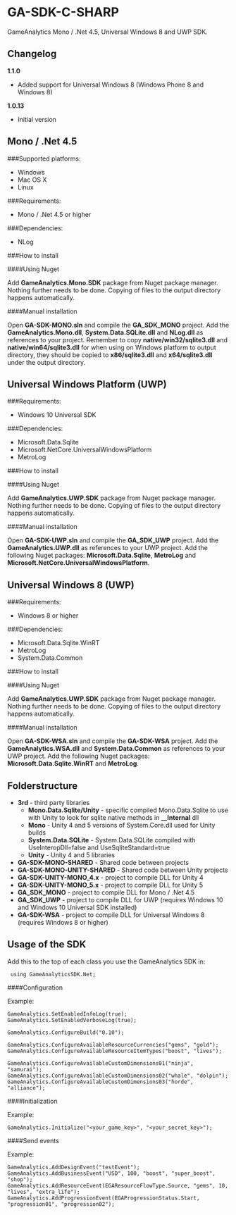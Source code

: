 # GA-SDK-C-SHARP
GameAnalytics Mono / .Net 4.5, Universal Windows 8 and UWP SDK.

Changelog
---------
**1.1.0**
* Added support for Universal Windows 8 (Windows Phone 8 and Windows 8)

**1.0.13**
* Initial version

Mono / .Net 4.5
---------------

###Supported platforms:

* Windows
* Mac OS X
* Linux

###Requirements:

* Mono / .Net 4.5 or higher

###Dependencies:

* NLog

###How to install

####Using Nuget

Add **GameAnalytics.Mono.SDK** package from Nuget package manager. Nothing further needs to be done. Copying of files to the output directory happens automatically.

####Manual installation

Open **GA-SDK-MONO.sln** and compile the **GA_SDK_MONO** project. Add the **GameAnalytics.Mono.dll**, **System.Data.SQLite.dll** and **NLog.dll** as references to your project. Remember to copy **native/win32/sqlite3.dll** and **native/win64/sqlite3.dll** for when using on Windows platform to output directory, they should be copied to **x86/sqlite3.dll** and **x64/sqlite3.dll** under the output directory.

Universal Windows Platform (UWP)
--------------------------------

###Requirements:

* Windows 10 Universal SDK

###Dependencies:

* Microsoft.Data.Sqlite
* Microsoft.NetCore.UniversalWindowsPlatform
* MetroLog

###How to install

####Using Nuget

Add **GameAnalytics.UWP.SDK** package from Nuget package manager. Nothing further needs to be done. Copying of files to the output directory happens automatically.

####Manual installation

Open **GA-SDK-UWP.sln** and compile the **GA_SDK_UWP** project. Add the **GameAnalytics.UWP.dll** as references to your UWP project. Add the following Nuget packages: **Microsoft.Data.Sqlite**, **MetroLog** and **Microsoft.NetCore.UniversalWindowsPlatform**.

Universal Windows 8 (UWP)
-------------------------

###Requirements:

* Windows 8 or higher

###Dependencies:

* Microsoft.Data.Sqlite.WinRT
* MetroLog
* System.Data.Common

###How to install

####Using Nuget

Add **GameAnalytics.UWP.SDK** package from Nuget package manager. Nothing further needs to be done. Copying of files to the output directory happens automatically.

####Manual installation

Open **GA-SDK-WSA.sln** and compile the **GA-SDK-WSA** project. Add the **GameAnalytics.WSA.dll** and **System.Data.Common** as references to your UWP project. Add the following Nuget packages: **Microsoft.Data.Sqlite.WinRT** and **MetroLog**.


Folderstructure
---------------

* **3rd** - third party libraries
  * **Mono.Data.Sqlite/Unity** - specific compiled Mono.Data.Sqlite to use with Unity to look for sqlite native methods in **__Internal** dll
  * **Mono** - Unity 4 and 5 versions of System.Core.dll used for Unity builds
  * **System.Data.SQLite** - System.Data.SQLite compiled with UseInteropDll=false and UseSqliteStandard=true
  * **Unity** - Unity 4 and 5 libraries
* **GA-SDK-MONO-SHARED** - Shared code between projects
* **GA-SDK-MONO-UNITY-SHARED** - Shared code between Unity projects
* **GA-SDK-UNITY-MONO_4.x** - project to compile DLL for Unity 4
* **GA-SDK-UNITY-MONO_5.x** - project to compile DLL for Unity 5
* **GA_SDK_MONO** - project to compile DLL for Mono / .Net 4.5
* **GA_SDK_UWP** - project to compile DLL for UWP (requires Windows 10 and Windows 10 Universal SDK installed)
* **GA-SDK-WSA** - project to compile DLL for Universal Windows 8 (requires Windows 8 or higher)

Usage of the SDK
----------------

Add this to the top of each class you use the GameAnalytics SDK in:

``` c-sharp
 using GameAnalyticsSDK.Net;
```

####Configuration

Example:

```c-sharp
GameAnalytics.SetEnabledInfoLog(true);
GameAnalytics.SetEnabledVerboseLog(true);

GameAnalytics.ConfigureBuild("0.10");

GameAnalytics.ConfigureAvailableResourceCurrencies("gems", "gold");
GameAnalytics.ConfigureAvailableResourceItemTypes("boost", "lives");

GameAnalytics.ConfigureAvailableCustomDimensions01("ninja", "samurai");
GameAnalytics.ConfigureAvailableCustomDimensions02("whale", "dolpin");
GameAnalytics.ConfigureAvailableCustomDimensions03("horde", "alliance");
```

####Initialization

Example:

```c-sharp
GameAnalytics.Initialize("<your_game_key>", "<your_secret_key>");
```

####Send events

Example:

```c-sharp
GameAnalytics.AddDesignEvent("testEvent");
GameAnalytics.AddBusinessEvent("USD", 100, "boost", "super_boost", "shop");
GameAnalytics.AddResourceEvent(EGAResourceFlowType.Source, "gems", 10, "lives", "extra_life");
GameAnalytics.AddProgressionEvent(EGAProgressionStatus.Start, "progression01", "progression02");
```